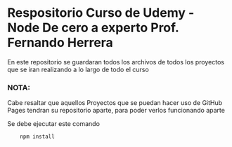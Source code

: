 # Respositorio Curso de Udemy - Node De cero a experto Prof. Fernando Herrera

<p> En este repositorio se guardaran todos los archivos de todos los proyectos que se iran realizando
a lo largo de todo el curso </p>

### NOTA:

Cabe resaltar que aquellos Proyectos que se puedan hacer uso de GitHub Pages tendran su repositorio aparte,
para poder verlos funcionando aparte


<span>Se debe ejecutar este comando</span>

```
    npm install

```
